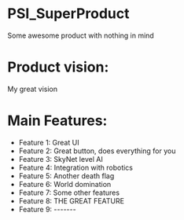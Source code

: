 # PSI_SuperProduct
Some awesome product with nothing in mind

# Product vision:
My great vision

# Main Features:
- Feature 1: Great UI
- Feature 2: Great button, does everything for you
- Feature 3: SkyNet level AI
- Feature 4: Integration with robotics
- Feature 5: Another death flag
- Feature 6: World domination
- Feature 7: Some other features
- Feature 8: THE GREAT FEATURE
- Feature 9: -------
